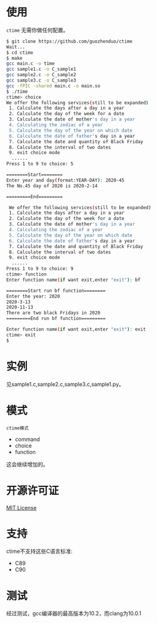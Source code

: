 # 使用
`ctime` 无需你做任何配置。

```bash
$ git clone https://github.com/guozhenduo/ctime
Wait...
$ cd ctime
$ make
gcc main.c -o time
gcc sample1.c -o C_sample1
gcc sample2.c -o C_sample2
gcc sample3.c -o C_sample3
gcc -fPIC -shared main.c -o main.so
$ ./time
ctime> choice
We offer the following services(still to be expanded)
 1. Calculate the days after a day in a year
 2. Calculate the day of the week for a date
 3. Calculate the date of mother's day in a year
 4. Calculating the zodiac of a year
 5. Calculate the day of the year on which date
 6. Calculate the date of father's day in a year
 7. Calculate the date and quantity of Black Friday
 8. Calculate the interval of two dates
 9. exit choice mode
  ......
Press 1 to 9 to choice: 5

========Start========
Enter year and day(format:YEAR-DAY): 2020-45
The No.45 day of 2020 is 2020-2-14

=========End=========

 We offer the following services(still to be expanded)
 1. Calculate the days after a day in a year
 2. Calculate the day of the week for a date
 3. Calculate the date of mother's day in a year
 4. Calculating the zodiac of a year
 5. Calculate the day of the year on which date
 6. Calculate the date of father's day in a year
 7. Calculate the date and quantity of Black Friday
 8. Calculate the interval of two dates
 9. exit choice mode
  ......
Press 1 to 9 to choice: 9
ctime> function
Enter function name(if want exit,enter "exit"): bf

========Start run bf function========
Enter the year: 2020
2020-3-13
2020-11-13
There are two black Fridays in 2020
=========End run bf function=========

Enter function name(if want exit,enter "exit"): exit
ctime> exit
$ 
```

# 实例
见sample1.c,sample2.c,sample3.c,sample1.py。

# 模式
`ctime模式`
 - command
 - choice
 - function

这会继续增加的。

# 开源许可证
[MIT License](https://github.com/guozhenduo/ctime/blob/master/LICENSE)

# 支持
ctime不支持这些C语言标准:
* C89
* C90 

# 测试
经过测试，gcc编译器的最高版本为10.2，而clang为10.0.1

